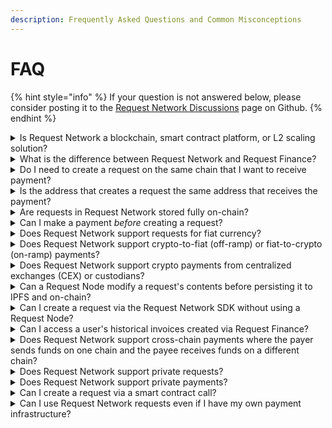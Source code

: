 ```yaml
---
description: Frequently Asked Questions and Common Misconceptions
---
```


# FAQ

{% hint style="info" %}
If your question is not answered below, please consider posting it to the [Request Network Discussions](https://github.com/orgs/RequestNetwork/discussions) page on Github.
{% endhint %}

<details>

<summary>Is Request Network a blockchain, smart contract platform, or L2 scaling solution?</summary>

No. Request Network is not a blockchain, smart contract platform, or scaling solution. Rather, it's a protocol for storing payment requests, facilitating on-chain payments, and reconciling those payments with the requests. It stores payment requests in [IPFS](https://www.ipfs.com/) and CID hashes on [Gnosis Chain](https://www.gnosis.io/). It uses [The Graph](https://thegraph.com/) for on-chain event indexing. It processes payments across a variety of [supported payment chains](https://docs.request.network/get-started/supported-chains).

</details>

<details>

<summary>What is the difference between Request Network and Request Finance?</summary>

Request Network is an open-source protocol. Request Finance is a product built on top of Request Network. Request Finance has spun off from Request Network, and they are now two separate teams.

</details>

<details>

<summary>Do I need to create a request on the same chain that I want to receive payment?</summary>

No. Requests are created on Gnosis Chain (or Sepolia for testing), even if the payment will happen on a different chain. Payment(s) can occur on any of our [supported payment chains](https://docs.request.network/get-started/supported-chains#payments).

To help builders get started quickly, the Request Network Foundation operates [Request Node Gateways](https://docs.request.network/get-started/request-node-gateways) that are free for anyone to use. These gateways offer endpoints for creating and retrieving requests.

Requests created on Gnosis Chain are "real" and will exist forever. Requests created on Sepolia are "test" requests and will exist only as long as Sepolia continues to operate.

</details>

<details>

<summary>Is the address that creates a request the same address that receives the payment?</summary>

It can be, but not necessarily. The [#signer-identity](glossary.md#signer-identity "mention") that signs to create a request is defined by the `signer` parameter. This is separate from the [#payment-recipient](glossary.md#payment-recipient "mention") which is defined by the `paymentNetwork.parameters.paymentAddress`parameter. They can be the same or different.

This design allows for a single payee identity to have potentially multiple payment recipient addresses.

See [#parties-of-a-request](glossary.md#parties-of-a-request "mention") for details.

</details>

<details>

<summary>Are requests in Request Network stored fully on-chain?</summary>

No. Request Network is a hybrid on/off-chain protocol storing the majority of request contents in IPFS. Only the content-addressable ID (CID) is stored on-chain, on Gnosis Chain.

</details>

<details>

<summary>Can I make a payment <em>before</em> creating a request?</summary>

Yes. Payments are linked to requests via a [payment-reference.md](advanced/request-network-sdk/sdk-guides/request-client/payment-reference.md "mention") derived from the request contents. Therefore, it is possible to calculate the `paymentReference` and execute a payment _before_ creating the corresponding request.

</details>

<details>

<summary>Does Request Network support requests for fiat currency?</summary>

Yes and No.

Requests can be _denominated_ in fiat currencies like USD, EUR, etc. ([ISO 4217 currencies](https://en.wikipedia.org/wiki/ISO_4217)) but our payment smart contracts only support payments in cryptocurrencies. We call these [conversion-request.md](advanced/request-network-sdk/sdk-guides/payment/conversion-request.md "mention")s, in which the requested fiat amount is converted to the appropriate cryptocurrency amount using on-chain price feeds at the moment of payment.

It is possible to implement fiat payments using Declarative Requests, where the payer declares that the payment was sent and the payee declares that the payment was received.

</details>

<details>

<summary>Does Request Network support crypto-to-fiat (off-ramp) or fiat-to-crypto (on-ramp) payments?</summary>

Not currently, but we're working on it.

</details>

<details>

<summary>Does Request Network support crypto payments from centralized exchanges (CEX) or custodians?</summary>

Yes. See [single-request-forwarder.md](advanced/request-network-sdk/sdk-guides/payment/single-request-forwarder.md "mention")

</details>

<details>

<summary>Can a Request Node modify a request's contents before persisting it to IPFS and on-chain?</summary>

No. A Request Node cannot change a request's contents before persisting it to IPFS and on-chain because doing so would invalidate the signature. This is true for private, encrypted requests as well. The Request Node cannot forge the end-user's signature.

</details>

<details>

<summary>Can I create a request via the Request Network SDK without using a Request Node?</summary>

No. Today, a Request Node is required to interact with the Request Network IPFS Network. That said, it is possible to make the end-user pay the protocol fee when creating a request instead of the Request Node. To do this, inject an `HttpMetaMaskDataAccess` into the frontend `RequestNetwork` instance.

```typescript
const requestNetwork = new RequestNetworkBase({
  dataAccess: new HttpMetaMaskDataAccess({
    ethereumProviderUrl: 'https://eth-mainnet.g.alchemy.com/v2/demo',
  }),
  ...
}
```

</details>

<details>

<summary>Can I access a user's historical invoices created via Request Finance?</summary>

Yes. It is possible to request access to a user's Request Finance invoices using the [`add-stakeholder` web component](https://docs.request.network/learn-request-network/components/add-stakeholder) which is just a thin wrapper around the [Request Finance Add Stakeholders API](https://docs.request.finance/faq#i-am-integrating-the-request-network.-can-i-get-access-to-users-data-on-request-finance). They display a dialog that prompts the end-user to grant access to 1 invoice at a time.

Details:

* Request Finance invoices are encrypted.
* Request Network Foundation cannot grant access to encrypted requests in Request Finance.

</details>

<details>

<summary>Does Request Network support cross-chain payments where the payer sends funds on one chain and the payee receives funds on a different chain?</summary>

No. Request Network does not currently support cross-chain payments. All of the supported payment types involve the payer sending funds and the payee receiving funds on the same chain.

</details>

<details>

<summary>Does Request Network support private requests?</summary>

Yes. See:

* [private-requests-using-encryption.md](advanced/protocol-overview/private-requests-using-encryption.md "mention")
* [handle-encryption-with-a-web3-wallet.md](advanced/request-network-sdk/sdk-guides/encryption-and-decryption/handle-encryption-with-a-web3-wallet.md "mention")

</details>

<details>

<summary>Does Request Network support private payments?</summary>

Yes. See [hinkal-private-payments.md](advanced/request-network-sdk/sdk-guides/payment/hinkal-private-payments.md "mention")

</details>

<details>

<summary>Can I create a request via a smart contract call?</summary>

No. It is not currently possible to create a request via a smart contract call. However, [RequestNetwork/public-issues#15](https://github.com/RequestNetwork/public-issues/issues/15) is in our roadmap to make this possible.

The recommended way to create a request is using the Request Network API.

</details>

<details>

<summary>Can I use Request Network requests even if I have my own payment infrastructure?</summary>

Yes. See [single-request-forwarder.md](advanced/request-network-sdk/sdk-guides/payment/single-request-forwarder.md "mention")

</details>
